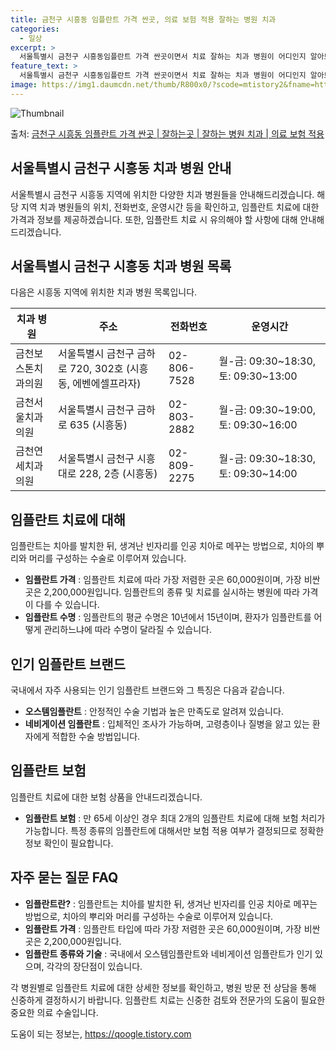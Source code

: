 ```yaml
---
title: 금천구 시흥동 임플란트 가격 싼곳, 의료 보험 적용 잘하는 병원 치과
categories:
  - 일상
excerpt: >
  서울특별시 금천구 시흥동임플란트 가격 싼곳이면서 치료 잘하는 치과 병원이 어디인지 알아보도록 하겠습니다. 서울특별시 금천구 시흥동에 위치한 금천보스톤치과의원 금천서울치과의원 금천연세치과의원 금천이엔이치과의원 김동기치과의원 김종훈치과의원 다인치과의원 더바른플란트치과의원 리더스탑치과의원 맑은미소치과의원 미소나눔치과의원 미소치과의원 박재관치과의원 베스트e치과의원 보성치과의원 본치과의원 비앤이치과의원 삼성서울치과의원 상쾌한윤치과의원 서울바른마음치과의원 서울소나무치과의원 서울올치과의원 세종치과의원 소구영치과의원 시흥치과의원 연세현대치과의원 열린치과의원 예인치과의원 온유치과의원 우리치과의원 이민영라임치과의원 해맑은치과의원 허경치과의원 장원치과의원 지앤미치과의원 청아치과의원 푸른꿈나무치과의원 순서대로 안내 드리며, ..
feature_text: >
  서울특별시 금천구 시흥동임플란트 가격 싼곳이면서 치료 잘하는 치과 병원이 어디인지 알아보도록 하겠습니다. 서울특별시 금천구 시흥동에 위치한 금천보스톤치과의원 금천서울치과의원 금천연세치과의원 금천이엔이치과의원 김동기치과의원 김종훈치과의원 다인치과의원 더바른플란트치과의원 리더스탑치과의원 맑은미소치과의원 미소나눔치과의원 미소치과의원 박재관치과의원 베스트e치과의원 보성치과의원 본치과의원 비앤이치과의원 삼성서울치과의원 상쾌한윤치과의원 서울바른마음치과의원 서울소나무치과의원 서울올치과의원 세종치과의원 소구영치과의원 시흥치과의원 연세현대치과의원 열린치과의원 예인치과의원 온유치과의원 우리치과의원 이민영라임치과의원 해맑은치과의원 허경치과의원 장원치과의원 지앤미치과의원 청아치과의원 푸른꿈나무치과의원 순서대로 안내 드리며, ..
image: https://img1.daumcdn.net/thumb/R800x0/?scode=mtistory2&fname=https%3A%2F%2Fblog.kakaocdn.net%2Fdn%2FbNkLOe%2FbtsGXZtcMts%2FEYZy4tCzTBkCC0K0Nu2yjk%2Fimg.webp
---
```


![Thumbnail](https://img1.daumcdn.net/thumb/R800x0/?scode=mtistory2&fname=https%3A%2F%2Fblog.kakaocdn.net%2Fdn%2FbNkLOe%2FbtsGXZtcMts%2FEYZy4tCzTBkCC0K0Nu2yjk%2Fimg.webp)

<p>출처: <a href="https://qoogle.tistory.com/6679" rel="dofollow">금천구 시흥동 임플란트 가격 싼곳 | 잘하는곳 | 잘하는 병원 치과 | 의료 보험 적용</a> </p>

## 서울특별시 금천구 시흥동 치과 병원 안내



서울특별시 금천구 시흥동 지역에 위치한 다양한 치과 병원들을 안내해드리겠습니다. 해당 지역 치과 병원들의 위치, 전화번호, 운영시간 등을
확인하고, 임플란트 치료에 대한 가격과 정보를 제공하겠습니다. 또한, 임플란트 치료 시 유의해야 할 사항에 대해 안내해 드리겠습니다.

## 서울특별시 금천구 시흥동 치과 병원 목록

다음은 시흥동 지역에 위치한 치과 병원 목록입니다.

치과 병원 | 주소 | 전화번호 | 운영시간  
---|---|---|---  
금천보스톤치과의원 | 서울특별시 금천구 금하로 720, 302호 (시흥동, 에벤에셀프라자) | 02-806-7528 | 월-금: 09:30~18:30, 토: 09:30~13:00  
금천서울치과의원 | 서울특별시 금천구 금하로 635 (시흥동) | 02-803-2882 | 월-금: 09:30~19:00, 토: 09:30~16:00  
금천연세치과의원 | 서울특별시 금천구 시흥대로 228, 2층 (시흥동) | 02-809-2275 | 월-금: 09:30~18:30, 토: 09:30~14:00  
  


## 임플란트 치료에 대해

임플란트는 치아를 발치한 뒤, 생겨난 빈자리를 인공 치아로 메꾸는 방법으로, 치아의 뿌리와 머리를 구성하는 수술로 이루어져 있습니다.

  * **임플란트 가격** : 임플란트 치료에 따라 가장 저렴한 곳은 60,000원이며, 가장 비싼 곳은 2,200,000원입니다. 임플란트의 종류 및 치료를 실시하는 병원에 따라 가격이 다를 수 있습니다.
  * **임플란트 수명** : 임플란트의 평균 수명은 10년에서 15년이며, 환자가 임플란트를 어떻게 관리하느냐에 따라 수명이 달라질 수 있습니다.



## 인기 임플란트 브랜드

국내에서 자주 사용되는 인기 임플란트 브랜드와 그 특징은 다음과 같습니다.

  * **오스템임플란트** : 안정적인 수술 기법과 높은 만족도로 알려져 있습니다.
  * **네비게이션 임플란트** : 입체적인 조사가 가능하며, 고령층이나 질병을 앓고 있는 환자에게 적합한 수술 방법입니다.



## 임플란트 보험

임플란트 치료에 대한 보험 상품을 안내드리겠습니다.

  * **임플란트 보험** : 만 65세 이상인 경우 최대 2개의 임플란트 치료에 대해 보험 처리가 가능합니다. 특정 종류의 임플란트에 대해서만 보험 적용 여부가 결정되므로 정확한 정보 확인이 필요합니다.



## 자주 묻는 질문 FAQ

  * **임플란트란?** : 임플란트는 치아를 발치한 뒤, 생겨난 빈자리를 인공 치아로 메꾸는 방법으로, 치아의 뿌리와 머리를 구성하는 수술로 이루어져 있습니다.
  * **임플란트 가격** : 임플란트 타입에 따라 가장 저렴한 곳은 60,000원이며, 가장 비싼 곳은 2,200,000원입니다.
  * **임플란트 종류와 기술** : 국내에서 오스템임플란트와 네비게이션 임플란트가 인기 있으며, 각각의 장단점이 있습니다.



각 병원별로 임플란트 치료에 대한 상세한 정보를 확인하고, 병원 방문 전 상담을 통해 신중하게 결정하시기 바랍니다. 임플란트 치료는 신중한
검토와 전문가의 도움이 필요한 중요한 의료 수술입니다.

 

도움이 되는 정보는, <a href="https://qoogle.tistory.com" rel="dofollow">https://qoogle.tistory.com</a>


